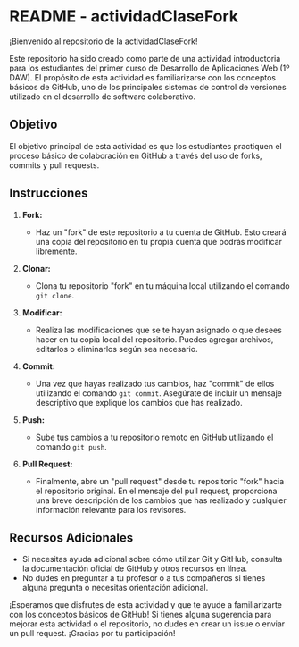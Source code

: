 # README - actividadClaseFork

¡Bienvenido al repositorio de la actividadClaseFork!

Este repositorio ha sido creado como parte de una actividad introductoria para los estudiantes del primer curso de Desarrollo de Aplicaciones Web (1º DAW). El propósito de esta actividad es familiarizarse con los conceptos básicos de GitHub, uno de los principales sistemas de control de versiones utilizado en el desarrollo de software colaborativo.

## Objetivo
El objetivo principal de esta actividad es que los estudiantes practiquen el proceso básico de colaboración en GitHub a través del uso de forks, commits y pull requests.

## Instrucciones
1. **Fork:**
   - Haz un "fork" de este repositorio a tu cuenta de GitHub. Esto creará una copia del repositorio en tu propia cuenta que podrás modificar libremente.
   
2. **Clonar:**
   - Clona tu repositorio "fork" en tu máquina local utilizando el comando `git clone`.
   
3. **Modificar:**
   - Realiza las modificaciones que se te hayan asignado o que desees hacer en tu copia local del repositorio. Puedes agregar archivos, editarlos o eliminarlos según sea necesario.

4. **Commit:**
   - Una vez que hayas realizado tus cambios, haz "commit" de ellos utilizando el comando `git commit`. Asegúrate de incluir un mensaje descriptivo que explique los cambios que has realizado.

5. **Push:**
   - Sube tus cambios a tu repositorio remoto en GitHub utilizando el comando `git push`.

6. **Pull Request:**
   - Finalmente, abre un "pull request" desde tu repositorio "fork" hacia el repositorio original. En el mensaje del pull request, proporciona una breve descripción de los cambios que has realizado y cualquier información relevante para los revisores.

## Recursos Adicionales
- Si necesitas ayuda adicional sobre cómo utilizar Git y GitHub, consulta la documentación oficial de GitHub y otros recursos en línea.
- No dudes en preguntar a tu profesor o a tus compañeros si tienes alguna pregunta o necesitas orientación adicional.

¡Esperamos que disfrutes de esta actividad y que te ayude a familiarizarte con los conceptos básicos de GitHub! Si tienes alguna sugerencia para mejorar esta actividad o el repositorio, no dudes en crear un issue o enviar un pull request. ¡Gracias por tu participación!
